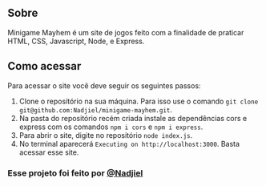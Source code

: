 ## Sobre
Minigame Mayhem é um site de jogos feito com a finalidade de praticar HTML, CSS, Javascript, Node, e Express.

## Como acessar
Para acessar o site você deve seguir os seguintes passos:

1. Clone o repositório na sua máquina. Para isso use o comando `git clone git@github.com:Nadjiel/minigame-mayhem.git`.
2. Na pasta do repositório recém criada instale as dependências cors e express com os comandos `npm i cors` e `npm i express`.
3. Para abrir o site, digite no repositório `node index.js`.
4. No terminal aparecerá `Executing on http://localhost:3000`. Basta acessar esse site.

### Esse projeto foi feito por [@Nadjiel](https://github.com/Nadjiel)
